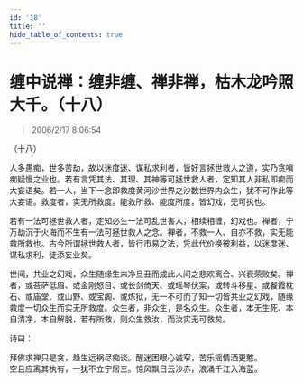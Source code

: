 ```yaml
---
id: '18'
title: ''
hide_table_of_contents: true
---
```


# 缠中说禅：缠非缠、禅非禅，枯木龙吟照大千。（十八）

> 2006/2/17 8:06:54

（十八）

人多愚痴，世多苦劫，故以迷度迷、谋私求利者，皆好言拯世救人之道，实乃贪嗔痴疑慢之业也。若有言凭其法、其理、其神等可拯世救人者，定知其人非私即痴而大妄语矣。若一人，当下一念即救度黄河沙世界之沙数世界内众生，犹不可作此等大妄语。救度者，实无所救度。能救所救、能度所度，皆幻戏，无可执也。
 
若有一法可拯世救人者，定知必生一法可乱世害人，相续相缠，幻戏也。禅者，宁万劫沉于火海而不生有一法可拯世救人之念。禅者，不救一人、自亦不救，实无能救所救也。古今所谓拯世救人者，皆行市易之法，凭此代价换彼利益，以迷度迷、谋私求利，徒添妄业矣。

世间，共业之幻戏，众生随缘生末净旦丑而成此人间之悲欢离合、兴衰荣败矣。禅者，或菩萨低眉、或金刚怒目、或长剑倚天、或瑶琴伏案，或转斗移星、或餐霞枕石、或庙堂、或山野、或宝阁、或炼狱，无一不可而了知一切皆共业之幻戏，随缘救度一切众生而实无所救度。众生者，非众生，是名众生。众生者，本无生死、本自清净，本自解脱，若有所救，则众生救汝，而汝实无可救矣。

诗曰：
 
拜佛求禅只是贪，趋生远祸尽痴谈。醒迷困眼心诚窄，苦乐摇情酒更憨。<br/>
空且应离其执有，一犹不立宁居三。惊风飘日云沙赤，浪涌千江入海蓝。
